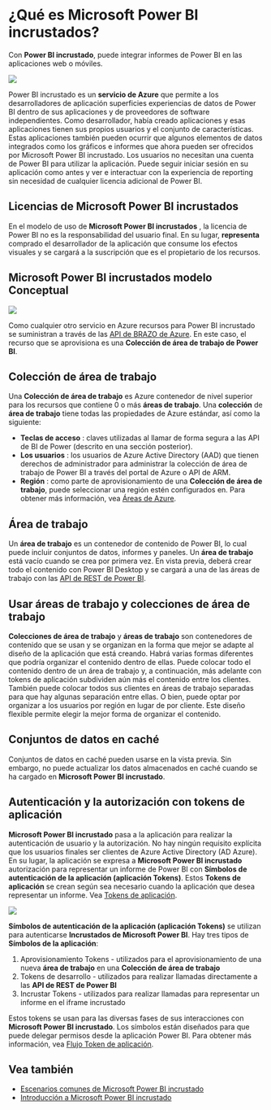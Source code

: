 <properties
   pageTitle="¿Qué es Microsoft Power BI incrustado?"
   description="Power BI incrustado permite integrar informes de Power BI en la web o de aplicaciones móviles para que no es necesario crear soluciones personalizadas para visualizar datos para los usuarios"
   services="power-bi-embedded"
   documentationCenter=""
   authors="guyinacube"
   manager="erikre"
   editor=""
   tags=""/>
<tags
   ms.service="power-bi-embedded"
   ms.devlang="NA"
   ms.topic="article"
   ms.tgt_pltfrm="NA"
   ms.workload="powerbi"
   ms.date="10/04/2016"
   ms.author="asaxton"/>

# <a name="what-is-microsoft-power-bi-embedded"></a>¿Qué es Microsoft Power BI incrustados?

Con **Power BI incrustado**, puede integrar informes de Power BI en las aplicaciones web o móviles.

![](media\powerbi-embedded-whats-is\what-is.png)

Power BI incrustado es un **servicio de Azure** que permite a los desarrolladores de aplicación superficies experiencias de datos de Power BI dentro de sus aplicaciones y de proveedores de software independientes. Como desarrollador, había creado aplicaciones y esas aplicaciones tienen sus propios usuarios y el conjunto de características. Estas aplicaciones también pueden ocurrir que algunos elementos de datos integrados como los gráficos e informes que ahora pueden ser ofrecidos por Microsoft Power BI incrustado. Los usuarios no necesitan una cuenta de Power BI para utilizar la aplicación. Puede seguir iniciar sesión en su aplicación como antes y ver e interactuar con la experiencia de reporting sin necesidad de cualquier licencia adicional de Power BI.

## <a name="licensing-for-microsoft-power-bi-embedded"></a>Licencias de Microsoft Power BI incrustados

En el modelo de uso de **Microsoft Power BI incrustados** , la licencia de Power BI no es la responsabilidad del usuario final.  En su lugar, **representa** comprado el desarrollador de la aplicación que consume los efectos visuales y se cargará a la suscripción que es el propietario de los recursos.

## <a name="microsoft-power-bi-embedded-conceptual-model"></a>Microsoft Power BI incrustados modelo Conceptual

![](media\powerbi-embedded-whats-is\model.png)

Como cualquier otro servicio en Azure recursos para Power BI incrustado se suministran a través de las [API de BRAZO de Azure](https://msdn.microsoft.com/library/mt712306.aspx). En este caso, el recurso que se aprovisiona es una **Colección de área de trabajo de Power BI**.

## <a name="workspace-collection"></a>Colección de área de trabajo

Una **Colección de área de trabajo** es Azure contenedor de nivel superior para los recursos que contiene 0 o más **áreas de trabajo**.  Una **colección** de **área de trabajo** tiene todas las propiedades de Azure estándar, así como la siguiente:

-   **Teclas de acceso** : claves utilizadas al llamar de forma segura a las API de BI de Power (descrito en una sección posterior).
-   **Los usuarios** : los usuarios de Azure Active Directory (AAD) que tienen derechos de administrador para administrar la colección de área de trabajo de Power BI a través del portal de Azure o API de ARM.
-   **Región** : como parte de aprovisionamiento de una **Colección de área de trabajo**, puede seleccionar una región estén configurados en. Para obtener más información, vea [Áreas de Azure](https://azure.microsoft.com/regions/).

## <a name="workspace"></a>Área de trabajo

Un **área de trabajo** es un contenedor de contenido de Power BI, lo cual puede incluir conjuntos de datos, informes y paneles. Un **área de trabajo** está vacío cuando se crea por primera vez. En vista previa, deberá crear todo el contenido con Power BI Desktop y se cargará a una de las áreas de trabajo con las [API de REST de Power BI](http://docs.powerbi.apiary.io/reference).

## <a name="using-workspace-collections-and-workspaces"></a>Usar áreas de trabajo y colecciones de área de trabajo
**Colecciones de área de trabajo** y **áreas de trabajo** son contenedores de contenido que se usan y se organizan en la forma que mejor se adapte al diseño de la aplicación que está creando. Habrá varias formas diferentes que podría organizar el contenido dentro de ellas. Puede colocar todo el contenido dentro de un área de trabajo y, a continuación, más adelante con tokens de aplicación subdividen aún más el contenido entre los clientes. También puede colocar todos sus clientes en áreas de trabajo separadas para que hay algunas separación entre ellas. O bien, puede optar por organizar a los usuarios por región en lugar de por cliente. Este diseño flexible permite elegir la mejor forma de organizar el contenido.

## <a name="cached-datasets"></a>Conjuntos de datos en caché

Conjuntos de datos en caché pueden usarse en la vista previa.  Sin embargo, no puede actualizar los datos almacenados en caché cuando se ha cargado en **Microsoft Power BI incrustado**.

## <a name="authentication-and-authorization-with-app-tokens"></a>Autenticación y la autorización con tokens de aplicación

**Microsoft Power BI incrustado** pasa a la aplicación para realizar la autenticación de usuario y la autorización. No hay ningún requisito explícita que los usuarios finales ser clientes de Azure Active Directory (AD Azure).  En su lugar, la aplicación se expresa a **Microsoft Power BI incrustado** autorización para representar un informe de Power BI con **Símbolos de autenticación de la aplicación (aplicación Tokens)**.  Estos **Tokens de aplicación** se crean según sea necesario cuando la aplicación que desea representar un informe.  Vea [Tokens de aplicación](power-bi-embedded-get-started-sample.md#key-flow).

![](media\powerbi-embedded-whats-is\app-tokens.png)

**Símbolos de autenticación de la aplicación (aplicación Tokens)** se utilizan para autenticarse **Incrustados de Microsoft Power BI**.  Hay tres tipos de **Símbolos de la aplicación**:

1.  Aprovisionamiento Tokens - utilizados para el aprovisionamiento de una nueva **área de trabajo** en una **Colección de área de trabajo**
2.  Tokens de desarrollo - utilizados para realizar llamadas directamente a las **API de REST de Power BI**
3.  Incrustar Tokens - utilizados para realizar llamadas para representar un informe en el iframe incrustado

Estos tokens se usan para las diversas fases de sus interacciones con **Microsoft Power BI incrustado**.  Los símbolos están diseñados para que puede delegar permisos desde la aplicación Power BI. Para obtener más información, vea [Flujo Token de aplicación](power-bi-embedded-app-token-flow.md).

## <a name="see-also"></a>Vea también
- [Escenarios comunes de Microsoft Power BI incrustado](power-bi-embedded-scenarios.md)
- [Introducción a Microsoft Power BI incrustado](power-bi-embedded-get-started.md)
